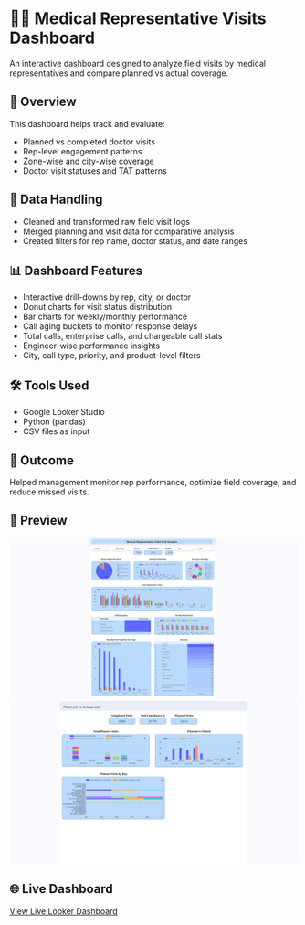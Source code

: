 # 👩‍⚕️ Medical Representative Visits Dashboard

An interactive dashboard designed to analyze field visits by medical representatives and compare planned vs actual coverage.

## 🚀 Overview

This dashboard helps track and evaluate:

- Planned vs completed doctor visits
- Rep-level engagement patterns
- Zone-wise and city-wise coverage
- Doctor visit statuses and TAT patterns

## 🧹 Data Handling

- Cleaned and transformed raw field visit logs
- Merged planning and visit data for comparative analysis
- Created filters for rep name, doctor status, and date ranges

## 📊 Dashboard Features

- Interactive drill-downs by rep, city, or doctor
- Donut charts for visit status distribution
- Bar charts for weekly/monthly performance
- Call aging buckets to monitor response delays
- Total calls, enterprise calls, and chargeable call stats
- Engineer-wise performance insights
- City, call type, priority, and product-level filters

## 🛠️ Tools Used

- Google Looker Studio
- Python (pandas)
- CSV files as input

## 📌 Outcome

Helped management monitor rep performance, optimize field coverage, and reduce missed visits.

## 📸 Preview

![Dashboard Screenshot](../screenshots/MRFVA1.png)
![Dashboard Screenshot](../screenshots/MRFVA2.png)

## 🌐 Live Dashboard

[View Live Looker Dashboard](https://lookerstudio.google.com/reporting/a95bbc20-fd20-417d-b6ad-9f7531782dcf)
